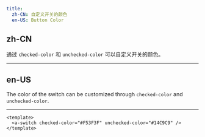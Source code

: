 ```yaml
title:
  zh-CN: 自定义开关的颜色
  en-US: Button Color
```

## zh-CN

通过 `checked-color` 和 `unchecked-color` 可以自定义开关的颜色。

---

## en-US

The color of the switch can be customized through `checked-color` and `unchecked-color`.

---

```vue
<template>
  <a-switch checked-color="#F53F3F" unchecked-color="#14C9C9" />
</template>
```
